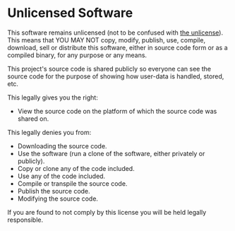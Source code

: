 # Unlicensed Software

This software remains unlicensed (not to be confused with
[the unlicense](https://unlicense.org/)). This means that YOU MAY NOT copy,
modify, publish, use, compile, download, sell or distribute this software,
either in source code form or as a compiled binary, for any purpose or any
means.

This project's source code is shared publicly so everyone can see the source
code for the purpose of showing how user-data is handled, stored, etc.

This legally gives you the right:

- View the source code on the platform of which the source code was shared on.

This legally denies you from:

- Downloading the source code.
- Use the software (run a clone of the software, either privately or publicly).
- Copy or clone any of the code included.
- Use any of the code included.
- Compile or transpile the source code.
- Publish the source code.
- Modifying the source code.

If you are found to not comply by this license you will be held legally
responsible.
